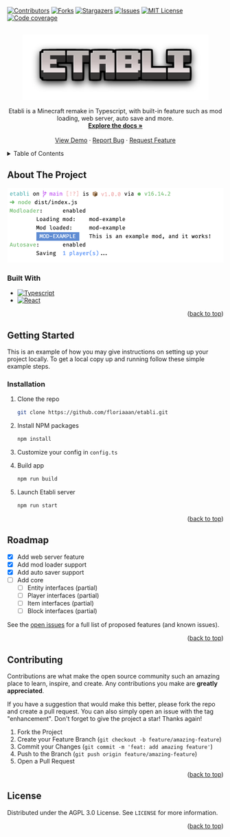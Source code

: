 <div id="top"></div>

[![Contributors][contributors-shield]][contributors-url]
[![Forks][forks-shield]][forks-url]
[![Stargazers][stars-shield]][stars-url]
[![Issues][issues-shield]][issues-url]
[![MIT License][license-shield]][license-url]
[![Code coverage][coverage-shield]][coverage-url]

<!-- PROJECT LOGO -->
<br />
<div align="center">
  <a href="https://github.com/floriaaan/etabli">
    <img src="/docs/images/logo_wide.png" alt="Logo" width="434" height="152">
  </a>
  <p align="center">
    Etabli is a Minecraft remake in Typescript, with built-in feature such as mod loading, web server, auto save and more.
    <br />
    <a href="https://github.com/floriaaan/etabli"><strong>Explore the docs »</strong></a>
    <br />
    <br />
    <a href="https://github.com/floriaaan/etabli">View Demo</a>
    ·
    <a href="https://github.com/floriaaan/etabli/issues">Report Bug</a>
    ·
    <a href="https://github.com/floriaaan/etabli/issues">Request Feature</a>
  </p>
</div>

<!-- TABLE OF CONTENTS -->
<details>
  <summary>Table of Contents</summary>
  <ol>
    <li>
      <a href="#about-the-project">About The Project</a>
      <ul>
        <li><a href="#built-with">Built With</a></li>
      </ul>
    </li>
    <li>
      <a href="#getting-started">Getting Started</a>
      <ul>
        <li><a href="#prerequisites">Prerequisites</a></li>
        <li><a href="#installation">Installation</a></li>
      </ul>
    </li>
    <li><a href="#roadmap">Roadmap</a></li>
    <li><a href="#contributing">Contributing</a></li>
    <li><a href="#license">License</a></li>
  </ol>
</details>

<!-- ABOUT THE PROJECT -->

## About The Project

[![Product Name Screen Shot][product-screenshot]](https://github.com/floriaaan/etabli)

### Built With

- [![Typescript][typescript]][ts-url]
- [![React][react]][react-url]

<p align="right">(<a href="#top">back to top</a>)</p>

<!-- GETTING STARTED -->

## Getting Started

This is an example of how you may give instructions on setting up your project locally.
To get a local copy up and running follow these simple example steps.

### Installation


1. Clone the repo
   ```sh
   git clone https://github.com/floriaaan/etabli.git
   ```
2. Install NPM packages
   ```sh
   npm install
   ```
3. Customize your config in `config.ts`

4. Build app
   ```sh
   npm run build
   ```

5. Launch Etabli server
   ```sh
   npm run start
   ```
   

<p align="right">(<a href="#top">back to top</a>)</p>

<!-- ROADMAP -->

## Roadmap

- [x] Add web server feature
- [x] Add mod loader support
- [x] Add auto saver support
- [ ] Add core
  - [ ] Entity interfaces (partial)
  - [ ] Player interfaces (partial)
  - [ ] Item interfaces (partial)
  - [ ] Block interfaces (partial)

See the [open issues](https://github.com/floriaaan/etabli/issues) for a full list of proposed features (and known issues).

<p align="right">(<a href="#top">back to top</a>)</p>

<!-- CONTRIBUTING -->

## Contributing

Contributions are what make the open source community such an amazing place to learn, inspire, and create. Any contributions you make are **greatly appreciated**.

If you have a suggestion that would make this better, please fork the repo and create a pull request. You can also simply open an issue with the tag "enhancement".
Don't forget to give the project a star! Thanks again!

1. Fork the Project
2. Create your Feature Branch (`git checkout -b feature/amazing-feature`)
3. Commit your Changes (`git commit -m 'feat: add amazing feature'`)
4. Push to the Branch (`git push origin feature/amazing-feature`)
5. Open a Pull Request

<p align="right">(<a href="#top">back to top</a>)</p>

<!-- LICENSE -->

## License

Distributed under the AGPL 3.0 License. See `LICENSE` for more information.

<p align="right">(<a href="#top">back to top</a>)</p>

<!-- MARKDOWN LINKS & IMAGES -->
<!-- https://www.markdownguide.org/basic-syntax/#reference-style-links -->

[contributors-shield]: https://img.shields.io/github/contributors/floriaaan/etabli.svg
[contributors-url]: https://github.com/floriaaan/etabli/graphs/contributors
[forks-shield]: https://img.shields.io/github/forks/floriaaan/etabli.svg
[forks-url]: https://github.com/floriaaan/etabli/network/members
[stars-shield]: https://img.shields.io/github/stars/floriaaan/etabli.svg
[stars-url]: https://github.com/floriaaan/etabli/stargazers
[issues-shield]: https://img.shields.io/github/issues/floriaaan/etabli.svg
[issues-url]: https://github.com/floriaaan/etabli/issues
[license-shield]: https://img.shields.io/github/license/floriaaan/etabli.svg
[license-url]: https://github.com/floriaaan/etabli/blob/master/LICENSE
[coverage-shield]: https://codecov.io/gh/floriaaan/etabli/branch/develop/graph/badge.svg?token=140LKRPY5O
[coverage-url]: https://github.com/floriaaan/etabli/
[product-screenshot]: /docs/images/screenshot.png
[next.js]: https://img.shields.io/badge/next.js-000000&logo=nextdotjs&logoColor=white
[next-url]: https://nextjs.org/
[react]: https://img.shields.io/badge/React-20232A&logo=react&logoColor=61DAFB
[react-url]: https://reactjs.org/
[typescript]: https://img.shields.io/badge/Typescript-20232A&logo=typescript&logoColor=3178C6
[ts-url]: https://www.typescriptlang.org/
